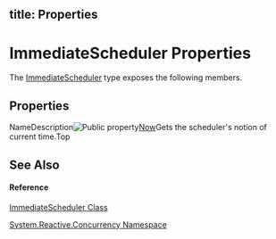 title: Properties
---
# ImmediateScheduler Properties

The [ImmediateScheduler](ImmediateScheduler/ImmediateScheduler) type exposes the following members.

## Properties

NameDescription![Public property](https://reactiveui.net/assets/img/Hh211972.pubproperty(en-us,VS.103).gif "Public property")[Now](Now/ImmediateScheduler.Now)Gets the scheduler's notion of current time.Top

## See Also

#### Reference

[ImmediateScheduler Class](ImmediateScheduler/ImmediateScheduler)

[System.Reactive.Concurrency Namespace](System.Reactive.Concurrency/System.Reactive.Concurrency)
